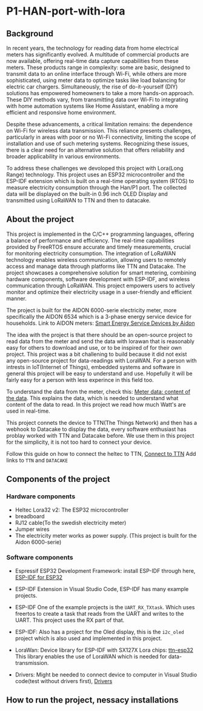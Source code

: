 # P1-HAN-port-with-lora

## Background

In recent years, the technology for reading data from home electrical meters 
has significantly evolved. A multitude of commercial products are now 
available, offering real-time data capture capabilities from these meters. 
These products range in complexity: some are basic, designed to transmit 
data to an online interface through Wi-Fi, while others are more 
sophisticated, using meter data to optimize tasks like load balancing for 
electric car chargers. Simultaneously, the rise of do-it-yourself (DIY) 
solutions has empowered homeowners to take a more hands-on approach. 
These DIY methods vary, from transmitting data over Wi-Fi to integrating 
with home automation systems like Home Assistant, enabling a more 
efficient and responsive home environment.

Despite these advancements, a critical limitation remains: the dependence on 
Wi-Fi for wireless data transmission. This reliance presents challenges, 
particularly in areas with poor or no Wi-Fi connectivity, limiting the scope of 
installation and use of such metering systems. Recognizing these issues, there 
is a clear need for an alternative solution that offers reliability and broader 
applicability in various environments.

To address these challenges we devoloped this project with Lora(Long Range) technology.
This project uses an ESP32 microcontroller
and the ESP-IDF extension which is built on a real-time operating system (RTOS) to measure 
electricity consumption through the Han/P1 port. The collected data will be displayed on the built-in 0.96 inch OLED Display and 
transmitted using LoRaWAN to TTN and then to datacake.

## About the project
This project is implemented in the C/C++ programming languages, offering a balance of performance and efficiency. The real-time capabilities provided by FreeRTOS ensure accurate and timely measurements, crucial for monitoring electricity consumption. The integration of LoRaWAN technology enables wireless communication, allowing users to remotely access and manage data through platforms like TTN and Datacake. The project showcases a comprehensive solution for smart metering, combining hardware components, software development with ESP-IDF, and wireless communication through LoRaWAN. This project empowers users to actively monitor and optimize their electricity usage in a user-friendly and efficient manner.

The project is built for the AIDON 6000-serie electricity meter, more specifically the AIDON 6534 which is a 3-phase energy service device for households. Link to AIDON meters: [Smart Energy Service Devices by Aidon](https://aidon.com/solutions/smart-energy-service-devices/)


The idea with the project is that there should be an open-source project to read data from the meter and send the data with lorawan that is reasonably easy for others to download and use, or to be inspired of for their own project. This project was a bit challening to build because it did not exist any open-source project for data-readings with LoraWAN. For a person with intrests in IoT(Internet of Things), embedded systems and software in general this project will be easy to understand and use. Hopefully it will be fairly easy for a person with less experince in this field too.

To understand the data from the meter, check this: [Meter data: content of the data](https://www.kode24.no/guider/smart-meter-part-1-getting-the-meter-data/71287300). This explains the data, which is needed to understand what content of the data to read. In this project we read how much Watt's are used in real-time.

This project connets the device to TTN(The Things Network) and then has a webhook to Datacake to display the data, every software enthusiast has problay worked with TTN and Datacake before. We use them in this project for the simplicity, it is not too hard to connect your device.

Follow this guide on how to connect the heltec to TTN, [Connect to TTN](https://docs.heltec.org/en/node/esp32/esp32_general_docs/lorawan/connect_to_gateway.html)
Add links to `TTN` and `DATACAKE`

## Components of the project

### Hardware components
- Heltec Lora32 v2: The ESP32 microcontroller
- breadboard
- RJ12 cable(To the swedish electricity meter)
- Jumper wires
- The electricity meter works as power supply. (This project is built for the Aidon 6000-serie)

### Software components
- Espressif ESP32 Development Framework: install ESP-IDF through here, [ESP-IDF for ESP32](https://docs.espressif.com/projects/esp-idf/en/stable/esp32/index.html)
- ESP-IDF Extension in Visual Studio Code, ESP-IDF has many example projects.
- ESP-IDF One of the example projects is the `UART_RX_TXtask`. Which uses freertos to create a task that reads from the UART and writes to the UART. This project uses the RX part of that.
- ESP-IDF: Also has a project for the Oled display, this is the `i2c_oled` project which is also used and implemented in this project.

- LoraWan: Device library for ESP-IDF with SX127X Lora chips: [ttn-esp32](https://github.com/manuelbl/ttn-esp32) This library enables the use of LoraWAN which is needed for data-transmission.
- Drivers: Might be needed to connect device to computer in Visual Studio code(test without drivers first), [Drivers](https://www.silabs.com/developers/usb-to-uart-bridge-vcp-drivers?tab=downloads)

## How to run the project, nessacy installations
